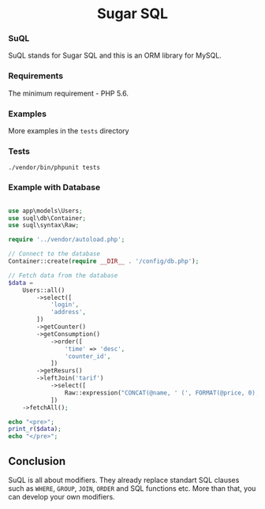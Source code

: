 <h1 align="center">Sugar SQL</h1>

### SuQL
SuQL stands for Sugar SQL and this is an ORM library for MySQL.

### Requirements
The minimum requirement - PHP 5.6. 

### Examples
More examples in the ```tests``` directory

### Tests
`./vendor/bin/phpunit tests`

### Example with Database
```php

use app\models\Users;
use suql\db\Container;
use suql\syntax\Raw;

require '../vendor/autoload.php';

// Connect to the database
Container::create(require __DIR__ . '/config/db.php');

// Fetch data from the database
$data =
    Users::all()
        ->select([
            'login',
            'address',
        ])
        ->getCounter()
        ->getConsumption()
            ->order([
                'time' => 'desc',
                'counter_id',
            ])
        ->getResurs()
        ->leftJoin('tarif')
            ->select([
                Raw::expression("CONCAT(@name, ' (', FORMAT(@price, 0), ' р.)') AS tarif"),
            ])
    ->fetchAll();

echo "<pre>";
print_r($data);
echo "</pre>";
```

## Conclusion
SuQL is all about modifiers. They already replace standart SQL clauses such as `WHERE`, `GROUP`, `JOIN`, `ORDER` and SQL functions etc.
More than that, you can develop your own modifiers.
